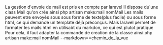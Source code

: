 La gestion d'envoie de mail est pris en compte par laravel
Il dispose du'une class Mail qu'on crée ainsi
php artisan make:mail nomMail
Les mails peuvent etre envoyés sous sous forme de texte(plus facile) ou sous forme html, ce qui demande un template déjà préconçus. Mais laravel permet de 
formater les mails html en utilisabt du markdon, ce qui est plutot pratique
Pour cela, il faut adapter la commande de creation de la classe ainsi
php artisan make:mail nomMail --markdown==chemin_de_la_vue


